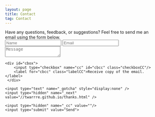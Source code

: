 ```yaml
---
layout: page
title: Contact
tag: Contact
---
```

<div class="contact">
Have any questions, feedback, or suggestions? Feel free to send me an email using the form below.
<form id="contactform" name='contactform' onsubmit="return validateForm()" method="POST">
    <input type="text" name="name" class="feedback-input" id="icon-name" placeholder="Name">
    <input type="email" name="_replyto" class="feedback-input" id="icon-email" placeholder="Email">
    <input type="hidden" name="_subject" value="Portfolio Contact" />
    <textarea name="message" class="feedback-input" id="icon-comment" placeholder="Message"></textarea>

    <div id="cbox">
		<input type="checkbox" name="cc" id="cbcc" class="checkboxCC"/>
		<label for="cbcc" class="labelCC">Receive copy of the email.</label>
	 </div>

    <input type="text" name="_gotcha" style="display:none" />
    <input type="hidden" name="_next" value="//twarrre.github.io/thanks.html" />

    <input type="hidden" name="_cc" value=""/>
    <input type="submit" value="Send">
</form>
<script>
    var contactform =  document.getElementById('contactform');
    contactform.setAttribute('action', '//formspree.io/' + 't' + 're' + 'vo' + 'r' + 'wa' +'re' + '@' + 'outlook' + '.' + 'com');
</script>

</div>
